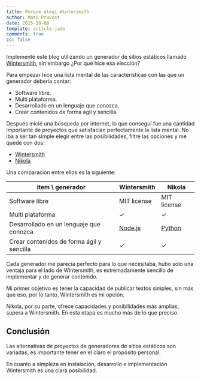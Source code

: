 ```yaml
---
title: Porque elegí Wintersmith
author: Mati Pruvost
date: 2015-10-08
template: article.jade
comments: true
cc: false
---
```


Implementé este blog utilizando un generador de sitios estáticos llamado [Wintersmith](http://wintersmith.io/), sin embargo ¿Por qué hice esa elección?

<span class="more"></span>

Para empezar hice una lista mental de las características con las que un generador debería contar:

- Software libre.  
- Multi plataforma. 
- Desarrollado en un lenguaje que conozca.   
- Crear contenidos de forma ágil y sencilla.

Después inicié una búsqueda por internet, lo que conseguí fue una cantidad importante de proyectos que satisfacían perfectamente la lista mental. No iba a ser tan simple elegir entre las posibilidades, filtré las opciones y me quedé con dos:

- [Wintersmith](http://wintersmith.io/)
- [Nikola](https://getnikola.com/)

Una comparación entre ellos es la siguiente:

item \ generador | Wintersmith | Nikola
------------ | ------------ | -------------
Software libre | MIT license | MIT license
Multi plataforma | ✓ | ✓ 
Desarrollado en un lenguaje que conozca | [Node.js](https://nodejs.org) | [Python](https://www.python.org)
Crear contenidos de forma ágil y sencilla | ✓ | ✓  


Cada generador me parecía perfecto para lo que necesitaba, hubo solo una ventaja para el lado de Wintersmith, es extremadamente sencillo de implementar y de generar contenido. 

Mi primer objetivo es tener la capacidad de publicar textos simples, sin más que eso, por lo tanto, Wintersmith es mi opción. 

Nikola, por su parte, ofrece capacidades y posibilidades más amplias, supera a Wintersmith. En esta etapa es mucho más de lo que preciso.

## Conclusión

Las alternativas de proyectos de generadores de sitios estáticos son variadas, es importante tener en el claro el propósito personal.

En cuanto a simpleza en instalación, desarrollo e implementación Wintersmith es una clara posibilidad.